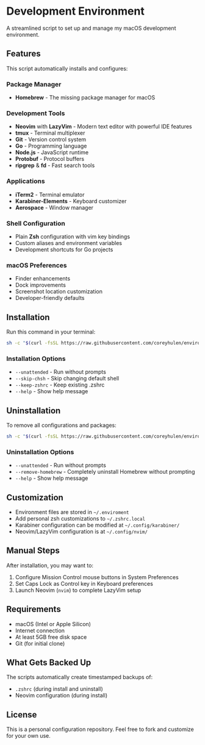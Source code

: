 # Development Environment

A streamlined script to set up and manage my macOS development environment.

## Features

This script automatically installs and configures:

### Package Manager
- **Homebrew** - The missing package manager for macOS

### Development Tools
- **Neovim** with **LazyVim** - Modern text editor with powerful IDE features
- **tmux** - Terminal multiplexer
- **Git** - Version control system
- **Go** - Programming language
- **Node.js** - JavaScript runtime
- **Protobuf** - Protocol buffers
- **ripgrep** & **fd** - Fast search tools

### Applications
- **iTerm2** - Terminal emulator
- **Karabiner-Elements** - Keyboard customizer
- **Aerospace** - Window manager

### Shell Configuration
- Plain **Zsh** configuration with vim key bindings
- Custom aliases and environment variables
- Development shortcuts for Go projects

### macOS Preferences
- Finder enhancements
- Dock improvements
- Screenshot location customization
- Developer-friendly defaults

## Installation

Run this command in your terminal:

```bash
sh -c "$(curl -fsSL https://raw.githubusercontent.com/coreyhulen/enviroment/master/install.sh)"
```

### Installation Options

- `--unattended` - Run without prompts
- `--skip-chsh` - Skip changing default shell
- `--keep-zshrc` - Keep existing .zshrc
- `--help` - Show help message

## Uninstallation

To remove all configurations and packages:

```bash
sh -c "$(curl -fsSL https://raw.githubusercontent.com/coreyhulen/enviroment/master/uninstall.sh)"
```

### Uninstallation Options

- `--unattended` - Run without prompts
- `--remove-homebrew` - Completely uninstall Homebrew without prompting
- `--help` - Show help message

## Customization

- Environment files are stored in `~/.enviroment`
- Add personal zsh customizations to `~/.zshrc.local`
- Karabiner configuration can be modified at `~/.config/karabiner/`
- Neovim/LazyVim configuration is at `~/.config/nvim/`

## Manual Steps

After installation, you may want to:

1. Configure Mission Control mouse buttons in System Preferences
2. Set Caps Lock as Control key in Keyboard preferences
3. Launch Neovim (`nvim`) to complete LazyVim setup

## Requirements

- macOS (Intel or Apple Silicon)
- Internet connection
- At least 5GB free disk space
- Git (for initial clone)

## What Gets Backed Up

The scripts automatically create timestamped backups of:
- `.zshrc` (during install and uninstall)
- Neovim configuration (during install)

## License

This is a personal configuration repository. Feel free to fork and customize for your own use.